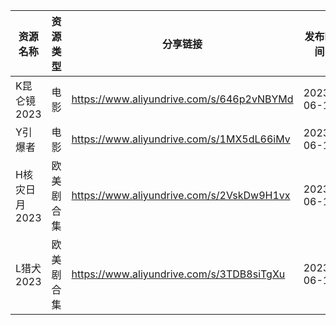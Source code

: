 | 资源名称      | 资源类型  | 分享链接                                      | 发布时间       |
| --------- | ----- | ----------------------------------------- | ---------- |
| K昆仑镜2023  | 电影    | https://www.aliyundrive.com/s/646p2vNBYMd | 2023-06-11 |
| Y引爆者      | 电影    | https://www.aliyundrive.com/s/1MX5dL66iMv | 2023-06-11 |
| H核灾日月2023 | 欧美剧合集 | https://www.aliyundrive.com/s/2VskDw9H1vx | 2023-06-11 |
| L猎犬2023   | 欧美剧合集 | https://www.aliyundrive.com/s/3TDB8siTgXu | 2023-06-11 |
